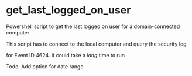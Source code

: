 # get_last_logged_on_user
Powershell script to get the last logged on user for a domain-connected computer

This script has to connect to the local computer and query the security log

for Event ID 4624.  It could take a *long* time to run

Todo:  Add option for date range
